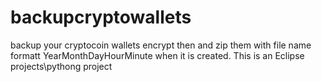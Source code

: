 # backupcryptowallets
backup your cryptocoin wallets encrypt then and zip them with file name formatt YearMonthDayHourMinute when it is created.
This is an Eclipse projects\pythong project

